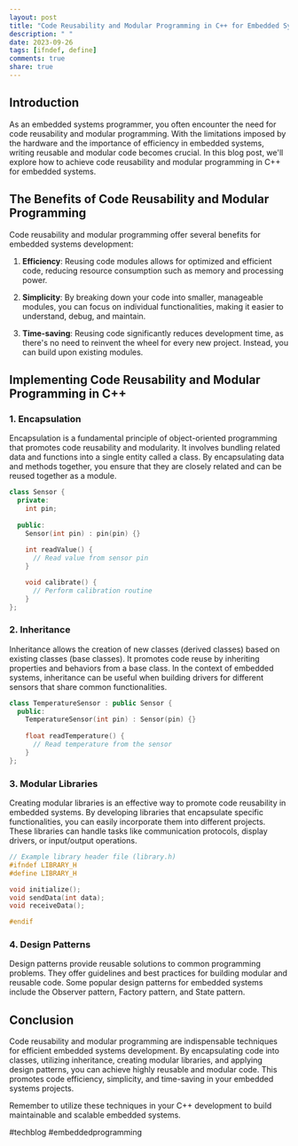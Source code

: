 ```yaml
---
layout: post
title: "Code Reusability and Modular Programming in C++ for Embedded Systems"
description: " "
date: 2023-09-26
tags: [ifndef, define]
comments: true
share: true
---
```


## Introduction
As an embedded systems programmer, you often encounter the need for code reusability and modular programming. With the limitations imposed by the hardware and the importance of efficiency in embedded systems, writing reusable and modular code becomes crucial. In this blog post, we'll explore how to achieve code reusability and modular programming in C++ for embedded systems.

## The Benefits of Code Reusability and Modular Programming
Code reusability and modular programming offer several benefits for embedded systems development:

1. **Efficiency**: Reusing code modules allows for optimized and efficient code, reducing resource consumption such as memory and processing power.

2. **Simplicity**: By breaking down your code into smaller, manageable modules, you can focus on individual functionalities, making it easier to understand, debug, and maintain.

3. **Time-saving**: Reusing code significantly reduces development time, as there's no need to reinvent the wheel for every new project. Instead, you can build upon existing modules.

## Implementing Code Reusability and Modular Programming in C++

### 1. Encapsulation
Encapsulation is a fundamental principle of object-oriented programming that promotes code reusability and modularity. It involves bundling related data and functions into a single entity called a class. By encapsulating data and methods together, you ensure that they are closely related and can be reused together as a module.

```cpp
class Sensor {
  private:
    int pin;
  
  public:
    Sensor(int pin) : pin(pin) {}
  
    int readValue() {
      // Read value from sensor pin
    }

    void calibrate() {
      // Perform calibration routine
    }
};
```

### 2. Inheritance
Inheritance allows the creation of new classes (derived classes) based on existing classes (base classes). It promotes code reuse by inheriting properties and behaviors from a base class. In the context of embedded systems, inheritance can be useful when building drivers for different sensors that share common functionalities.

```cpp
class TemperatureSensor : public Sensor {
  public:
    TemperatureSensor(int pin) : Sensor(pin) {}
  
    float readTemperature() {
      // Read temperature from the sensor
    }
};
```

### 3. Modular Libraries
Creating modular libraries is an effective way to promote code reusability in embedded systems. By developing libraries that encapsulate specific functionalities, you can easily incorporate them into different projects. These libraries can handle tasks like communication protocols, display drivers, or input/output operations.

```cpp
// Example library header file (library.h)
#ifndef LIBRARY_H
#define LIBRARY_H

void initialize();
void sendData(int data);
void receiveData();

#endif
```

### 4. Design Patterns
Design patterns provide reusable solutions to common programming problems. They offer guidelines and best practices for building modular and reusable code. Some popular design patterns for embedded systems include the Observer pattern, Factory pattern, and State pattern.

## Conclusion
Code reusability and modular programming are indispensable techniques for efficient embedded systems development. By encapsulating code into classes, utilizing inheritance, creating modular libraries, and applying design patterns, you can achieve highly reusable and modular code. This promotes code efficiency, simplicity, and time-saving in your embedded systems projects.

Remember to utilize these techniques in your C++ development to build maintainable and scalable embedded systems.

#techblog #embeddedprogramming